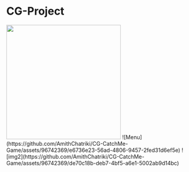 # CG-Project

<img src="https://github.com/AmithChatriki/CG-CatchMe-Game/assets/96742369/3dcd76b3-37f5-4204-a470-92d4b63bbdbf"  width="300" height="300">
![Menu](https://github.com/AmithChatriki/CG-CatchMe-Game/assets/96742369/e6736e23-56ad-4806-9457-2fed31d6ef5e)
![img2](https://github.com/AmithChatriki/CG-CatchMe-Game/assets/96742369/de70c18b-deb7-4bf5-a6e1-5002ab9d14bc)
